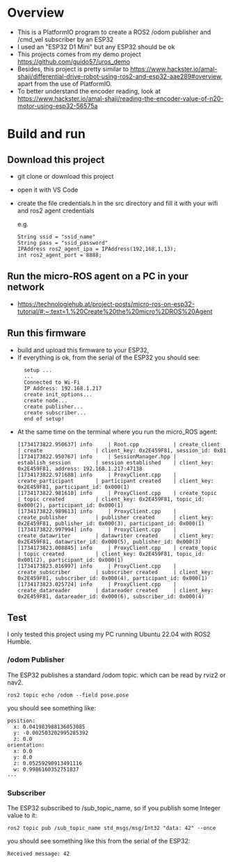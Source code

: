 # Overview
* This is a PlatformIO program to create a ROS2 /odom publisher and /cmd_vel subscriber by an ESP32
* I used an "ESP32 D1 Mini" but any ESP32 should be ok
* This projects comes from my demo project https://github.com/guido57/uros_demo
* Besides, this project is pretty similar to https://www.hackster.io/amal-shaji/differential-drive-robot-using-ros2-and-esp32-aae289#overview, apart from the use of PlatformIO.
* To better understand the encoder reading, look at https://www.hackster.io/amal-shaji/reading-the-encoder-value-of-n20-motor-using-esp32-56575a
  
# Build and run

## Download this project
* git clone or download this project
* open it with VS Code
* create the file credentials.h in the src directory and fill it with your wifi and ros2 agent credentials

  e.g.
  ```
  String ssid = "ssid_name"
  String pass = "ssid_password"
  IPAddress ros2_agent_ipa = IPAddress(192,168,1,13);
  int ros2_agent_port = 8888;
  ```

## Run the micro-ROS agent on a PC in your network
* https://technologiehub.at/project-posts/micro-ros-on-esp32-tutorial/#:~:text=1.%20Create%20the%20micro%2DROS%20Agent

## Run this firmware
* build and upload this firmware to your ESP32,
* If everything is ok, from the serial of the ESP32 you should see:
  ```
    setup ...
    ...
    Connected to Wi-Fi
    IP Address: 192.168.1.217
    create init_options...
    create node...
    create publisher...
    create subscriber...
    end of setup!
   ```
* At the same time on the terminal where you run the micro_ROS agent:
  ```
  [1734173822.950637] info     | Root.cpp           | create_client            | create                 | client_key: 0x2E459F81, session_id: 0x81
  [1734173822.950767] info     | SessionManager.hpp | establish_session        | session established    | client_key: 0x2E459F81, address: 192.168.1.217:47138
  [1734173822.971688] info     | ProxyClient.cpp    | create_participant       | participant created    | client_key: 0x2E459F81, participant_id: 0x000(1)
  [1734173822.981610] info     | ProxyClient.cpp    | create_topic             | topic created          | client_key: 0x2E459F81, topic_id: 0x000(2), participant_id: 0x000(1)
  [1734173822.989613] info     | ProxyClient.cpp    | create_publisher         | publisher created      | client_key: 0x2E459F81, publisher_id: 0x000(3), participant_id: 0x000(1)
  [1734173822.997994] info     | ProxyClient.cpp    | create_datawriter        | datawriter created     | client_key: 0x2E459F81, datawriter_id: 0x000(5), publisher_id: 0x000(3)
  [1734173823.008845] info     | ProxyClient.cpp    | create_topic             | topic created          | client_key: 0x2E459F81, topic_id: 0x001(2), participant_id: 0x000(1)
  [1734173823.016997] info     | ProxyClient.cpp    | create_subscriber        | subscriber created     | client_key: 0x2E459F81, subscriber_id: 0x000(4), participant_id: 0x000(1)
  [1734173823.025724] info     | ProxyClient.cpp    | create_datareader        | datareader created     | client_key: 0x2E459F81, datareader_id: 0x000(6), subscriber_id: 0x000(4)
  ```
  
## Test

I only tested this project using my PC running Ubuntu 22.04 with ROS2 Humble.

### /odom Publisher

The ESP32 publishes a standard /odom topic. which can be read by rviz2 or nav2.
  ```
  ros2 topic echo /odom --field pose.pose
  ```
you should see something like:
  ```
  position:
    x: 0.041983988136053085
    y: -0.002503202995285392
    z: 0.0
  orientation:
    x: 0.0
    y: 0.0
    z: 0.05259290913491116
    w: 0.9986160352751837
  ---
  ```

### Subscriber

The ESP32 subscribed to /sub_topic_name, so if you publish some Integer value to it:
  ```
  ros2 topic pub /sub_topic_name std_msgs/msg/Int32 "data: 42" --once
  ```
you should see something like this from the serial of the ESP32:
  ```
  Received message: 42
  ```



